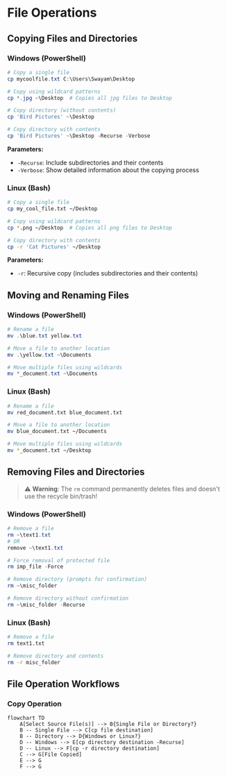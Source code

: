 # File Operations

## Copying Files and Directories

### Windows (PowerShell)
```powershell
# Copy a single file
cp mycoolfile.txt C:\Users\Swayam\Desktop

# Copy using wildcard patterns
cp *.jpg ~\Desktop  # Copies all jpg files to Desktop

# Copy directory (without contents)
cp 'Bird Pictures' ~\Desktop

# Copy directory with contents
cp 'Bird Pictures' ~\Desktop -Recurse -Verbose
```

**Parameters:**
- `-Recurse`: Include subdirectories and their contents
- `-Verbose`: Show detailed information about the copying process

### Linux (Bash)
```bash
# Copy a single file
cp my_cool_file.txt ~/Desktop

# Copy using wildcard patterns
cp *.png ~/Desktop  # Copies all png files to Desktop

# Copy directory with contents
cp -r 'Cat Pictures' ~/Desktop
```

**Parameters:**
- `-r`: Recursive copy (includes subdirectories and their contents)

## Moving and Renaming Files

### Windows (PowerShell)
```powershell
# Rename a file
mv .\blue.txt yellow.txt

# Move a file to another location
mv .\yellow.txt ~\Documents

# Move multiple files using wildcards
mv *_document.txt ~\Documents
```

### Linux (Bash)
```bash
# Rename a file
mv red_document.txt blue_document.txt

# Move a file to another location
mv blue_document.txt ~/Documents

# Move multiple files using wildcards
mv *_document.txt ~/Desktop
```

## Removing Files and Directories

> ⚠️ **Warning**: The `rm` command permanently deletes files and doesn't use the recycle bin/trash!

### Windows (PowerShell)
```powershell
# Remove a file
rm ~\text1.txt
# OR
remove ~\text1.txt

# Force removal of protected file
rm imp_file -Force

# Remove directory (prompts for confirmation)
rm ~\misc_folder

# Remove directory without confirmation
rm ~\misc_folder -Recurse
```

### Linux (Bash)
```bash
# Remove a file
rm text1.txt

# Remove directory and contents
rm -r misc_folder
```

## File Operation Workflows

### Copy Operation
```mermaid
flowchart TD
    A[Select Source File(s)] --> B{Single File or Directory?}
    B -- Single File --> C[cp file destination]
    B -- Directory --> D{Windows or Linux?}
    D -- Windows --> E[cp directory destination -Recurse]
    D -- Linux --> F[cp -r directory destination]
    C --> G[File Copied]
    E --> G
    F --> G
```
